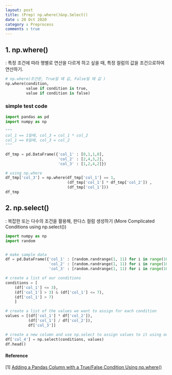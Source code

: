 ```yaml
---
layout: post
title: (Prep) np.where()&np.Select()
date : 20 Oct 2020
category : Preprocess
comments : true
---
```


## 1. np.where()
 : 특정 조건에 따라 행별로 연산을 다르게 하고 싶을 때, 특정 컬럼의 값을 조건으로하여 연산하기.


```python
# np.where(조건문, True일 때 값, False일 때 값 )
np.where(condition,
         value if condition is true,
         value if condition is false)
```

### simple test code



```python
import pandas as pd
import numpy as np

"""
col_1 == 1일때, col_3 = col_1 * col_2
col_1 == 0일때, col_3 = col_2
"""

df_tmp = pd.DataFrame({'col_1' : [0,1,1,0],
                       'col_2' : [2,4,3,2],
                       'col_3' : [1,2,4,2]})

# using np.where
df_tmp['col_3'] = np.where(df_tmp['col_1'] == 1,
                           (df_tmp['col_1'] * df_tmp['col_2']) ,
                           (df_tmp['col_1']))
df_tmp
```

## 2. np.select()
: 복잡한 또는 다수의 조건을 활용해, 판다스 컬럼 생성하기 (More Complicated Conditions using np.select())

```python
import numpy as np
import random


# make sample data
df = pd.DataFrame({'col_1' : [random.randrange(1, 11) for i in range(10)],
                   'col_2' : [random.randrange(1, 11) for i in range(10)],
                   'col_3' : [random.randrange(1, 11) for i in range(10)]})

# create a list of our conditions
conditions = [
    (df['col_1'] <= 3),
    (df['col_1'] > 3) & (df['col_1'] <= 7),
    (df['col_1'] > 7)
    ]

# create a list of the values we want to assign for each condition
values = [(df['col_1'] * df['col_2']),
          (df['col_1'] / df['col_2']),
          df['col_3']]

# create a new column and use np.select to assign values to it using our lists as arguments
df['col_4'] = np.select(conditions, values)
df.head()
```


#### Reference
[1] [Adding a Pandas Column with a True/False Condition Using np.where()](https://www.dataquest.io/blog/tutorial-add-column-pandas-dataframe-based-on-if-else-condition)

